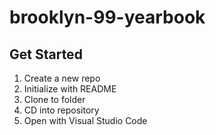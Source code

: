 # brooklyn-99-yearbook


## Get Started

1. Create a new repo
2. Initialize with README
3. Clone to folder
4. CD into repository
5. Open with Visual Studio Code
